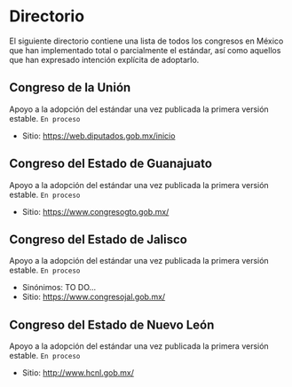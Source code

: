 # Directorio

El siguiente directorio contiene una lista de todos los congresos en México que han implementado total o parcialmente el estándar, así como aquellos que han expresado intención explícita de adoptarlo.

## Congreso de la Unión
Apoyo a la adopción del estándar una vez publicada la primera versión estable.
`En proceso`

- Sitio: https://web.diputados.gob.mx/inicio

## Congreso del Estado de Guanajuato
Apoyo a la adopción del estándar una vez publicada la primera versión estable.
`En proceso`

- Sitio: https://www.congresogto.gob.mx/

## Congreso del Estado de Jalisco
Apoyo a la adopción del estándar una vez publicada la primera versión estable.
`En proceso`

- Sinónimos: TO DO...
- Sitio: https://www.congresojal.gob.mx/

## Congreso del Estado de Nuevo León
Apoyo a la adopción del estándar una vez publicada la primera versión estable.
`En proceso`

- Sitio: http://www.hcnl.gob.mx/
